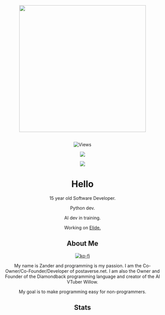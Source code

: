 <div align="center">
  <img src="https://user-images.githubusercontent.com/74038190/212284094-e50ceae2-de86-4dd6-9f9c-a3ebcb3ede9e.gif" width="400">
  <br><br> 
</div>

<div align="center">
  
  ![Views](https://komarev.com/ghpvc/?username=WolfTheDeveloper&style=flat&color=313131&label=views)

</div>

<p align="center">
  <a href="https://skillicons.dev">
    <img src="https://skillicons.dev/icons?i=py" />
  </a>
</p>

<div align="center"><img src="https://spotify-github-profile.vercel.app/api/view?uid=zapalew&cover_image=true&theme=default&show_offline=false&background_color=121212&interchange=true" /></div>  

<div align="center">

# Hello

15 year old Software Developer.

Python dev.

AI dev in training.

Working on [Elide.](https://github.com/elide-dev/)

## About Me

[![ko-fi](https://ko-fi.com/img/githubbutton_sm.svg)](https://ko-fi.com/S6S7UY6R4)

My name is Zander and programming is my passion. I am the Co-Owner/Co-Founder/Developer of postaverse.net. I am also the Owner and Founder of the Diamondback programming language and creator of the AI VTuber Willow.

My goal is to make programming easy for non-programmers.

## Stats

</div>

<div align="center">
  <br>
    
  <script src="https://gist.github.com/WolfTheDeveloper/c04a38ba711de5c27c7fab6951caf70d.js"><script>

  ![Stats](https://github-profile-trophy.vercel.app/?username=WolfTheDeveloper&theme=discord&column=3)
  
  [![My GitHub Stats](https://github-readme-stats.vercel.app/api?username=wolfthedeveloper&show_icons=true&theme=transparent)](https://github.com/anuraghazra/github-readme-stats)

  ![Top Langs](https://github-readme-stats.vercel.app/api/top-langs/?username=wolfthedeveloper&layout=compact&theme=transparent)
</div>
